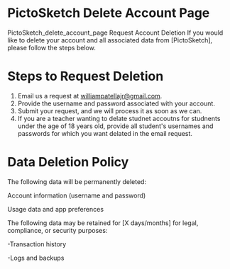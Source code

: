 # PictoSketch Delete Account Page
PictoSketch_delete_account_page
Request Account Deletion
If you would like to delete your account and all associated data from [PictoSketch], please follow the steps below.

# Steps to Request Deletion
1. Email us a request at williampatellajr@gmail.com.
2. Provide the username and password associated with your account.
3. Submit your request, and we will process it as soon as we can.
4. If you are a teacher wanting to delate studnet accoutns for studnents under the age of 18 years old, provide all student's usernames and passwords for which you want delated in the email request.
   
# Data Deletion Policy
The following data will be permanently deleted:

Account information (username and password)

Usage data and app preferences

The following data may be retained for [X days/months] for legal, compliance, or security purposes:

-Transaction history

-Logs and backups

